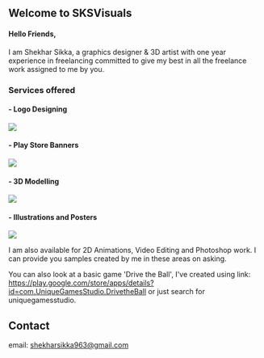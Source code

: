 ## Welcome to SKSVisuals

#### Hello Friends,
I am Shekhar Sikka, a graphics designer & 3D artist with one year experience in freelancing committed to give my best in all the freelance work assigned to me by you. 

### Services offered
#### - Logo Designing
![](https://fiverr-res.cloudinary.com/images/t_main1,q_auto,f_auto/gigs2/108201162/original/80fc6cf25b1e7f00677d6d7c6bd2b33ac155c81b/design-3-awesome-logo-for-just-5-dollars.png)
#### - Play Store Banners
![](https://fiverr-res.cloudinary.com/images/t_main1,q_auto,f_auto/gigs3/108201162/original/3a8cc4541df7170de6b707771f4fa8496996d547/design-3-awesome-logo-for-just-5-dollars.png)
#### - 3D Modelling
![](https://sg.fiverrcdn.com/photos/118153775/original/c9db58d9d2592d5d1a3a6b64f61b3357ec024b07.png?1538644157)
#### - Illustrations and Posters
![](https://fiverr-res.cloudinary.com/images/t_main1,q_auto,f_auto/gigs2/105734761/original/b2a94dc88812ebfdf2121b9d758bd210da9b7594/edit-your-photo-background-professionally.png)

I am also available for 2D Animations, Video Editing and Photoshop work. I can provide you samples created by me in these areas on asking.

You can also look at a basic game 'Drive the Ball', I've created using link: https://play.google.com/store/apps/details?id=com.UniqueGamesStudio.DrivetheBall or just search for uniquegamesstudio.

## Contact
email: shekharsikka963@gmail.com



